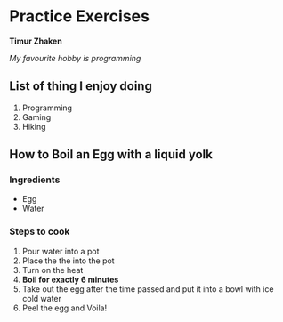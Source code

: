 # Practice Exercises

**Timur Zhaken**

_My favourite hobby is programming_

## List of thing I enjoy doing

1. Programming
2. Gaming
3. Hiking


## How to Boil an Egg with a liquid yolk

### Ingredients

- Egg
- Water

### Steps to cook

1. Pour water into a pot
2. Place the the into the pot
3. Turn on the heat
4. **Boil for exactly 6 minutes**
5. Take out the egg after the time passed and put it into a bowl with ice cold water
6. Peel the egg and Voila!
